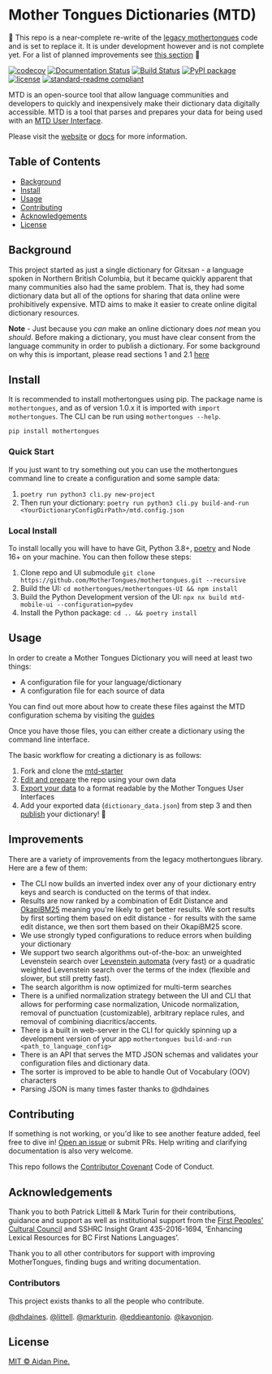 # Mother Tongues Dictionaries (MTD)

:construction: This repo is a near-complete re-write of the [legacy mothertongues](https://github.com/roedoejet/mothertongues) code and is set to replace it. It is under development however and is not complete yet. For a list of planned improvements see [this section](#improvements) :construction:

[![codecov](https://codecov.io/gh/MotherTongues/mothertongues/branch/main/graph/badge.svg?token=7JUKAAHZDV)](https://codecov.io/gh/MotherTongues/mothertongues)
[![Documentation Status](https://img.shields.io/badge/-docs-blue)](https://docs.mothertongues.org)
[![Build Status](https://github.com/MotherTongues/mothertongues/actions/workflows/tests.yml/badge.svg)](https://github.com/MotherTongues/mothertongues/actions)
[![PyPI package](https://img.shields.io/pypi/v/mothertongues.svg)](https://pypi.org/project/mothertongues/)
[![license](https://img.shields.io/badge/Licence-MIT-green)](LICENSE)
[![standard-readme compliant](https://img.shields.io/badge/readme%20style-standard-brightgreen.svg?style=flat-square)](https://github.com/RichardLitt/standard-readme)

MTD is an open-source tool that allow language communities and developers to quickly and inexpensively make their dictionary data digitally accessible. MTD is a tool that parses and prepares your data for being used with an [MTD User Interface](https://github.com/MotherTongues/mothertongues-UI).

Please visit the [website](https://www.mothertongues.org) or [docs](https://docs.mothertongues.org) for more information.

## Table of Contents

- [Background](#background)
- [Install](#install)
- [Usage](#usage)
- [Contributing](#contributing)
- [Acknowledgements](#acknowledgements)
- [License](#license)

## Background

This project started as just a single dictionary for Gitxsan - a language spoken in Northern British Columbia, but it became quickly apparent that many communities also had the same problem. That is, they had some dictionary data but all of the options for sharing that data online were prohibitively expensive. MTD aims to make it easier to create online digital dictionary resources.

**Note** - Just because you _can_ make an online dictionary does _not_ mean you _should_. Before making a dictionary, you must have clear consent from the language community in order to publish a dictionary. For some background on why this is important, please read sections 1 and 2.1 [here](http://oxfordre.com/linguistics/view/10.1093/acrefore/9780199384655.001.0001/acrefore-9780199384655-e-8)

## Install

It is recommended to install mothertongues using pip. The package name is `mothertongues`, and as of version 1.0.x it is imported with `import mothertongues`. The CLI can be run using `mothertongues --help`.

```
pip install mothertongues
```

### Quick Start

If you just want to try something out you can use the mothertongues command line to create a configuration and some sample data:

1. `poetry run python3 cli.py new-project`
2. Then run your dictionary: `poetry run python3 cli.py build-and-run <YourDictionaryConfigDirPath>/mtd.config.json`

### Local Install

To install locally you will have to have Git, Python 3.8+, [poetry](https://python-poetry.org/docs/#installing-with-the-official-installer) and Node 16+ on your machine. You can then follow these steps:

1. Clone repo and UI submodule `git clone https://github.com/MotherTongues/mothertongues.git --recursive`
2. Build the UI: `cd mothertongues/mothertongues-UI && npm install`
3. Build the Python Development version of the UI: `npx nx build mtd-mobile-ui --configuration=pydev`
4. Install the Python package: `cd .. && poetry install`

## Usage

In order to create a Mother Tongues Dictionary you will need at least two things:

- A configuration file for your language/dictionary
- A configuration file for each source of data

You can find out more about how to create these files against the MTD configuration schema by visiting the [guides](https://docs.mothertongues.org/docs/mtd-guides)

Once you have those files, you can either create a dictionary using the command line interface.

The basic workflow for creating a dictionary is as follows:

1. Fork and clone the [mtd-starter](https://github.com/roedoejet/mtd-starter)
2. [Edit and prepare](https://docs.mothertongues.org/docs/mtd-guides-prepare) the repo using your own data
3. [Export your data](https://docs.mothertongues.org/docs/mtd-guides-ui#exporting-your-data) to a format readable by the Mother Tongues User Interfaces
4. Add your exported data (`dictionary_data.json`) from step 3 and then [publish](https://docs.mothertongues.org/docs/mtd-guides-publishing) your dictionary! 🎉


## Improvements

There are a variety of improvements from the legacy mothertongues library. Here are a few of them:

- The CLI now builds an inverted index over any of your dictionary entry keys and search is conducted on the terms of that index.
- Results are now ranked by a combination of Edit Distance and [OkapiBM25](https://en.wikipedia.org/wiki/Okapi_BM25) meaning you're likely to get better results. We sort results by first sorting them based on edit distance - for results with the same edit distance, we then sort them based on their OkapiBM25 score.
- We use strongly typed configurations to reduce errors when building your dictionary
- We support two search algorithms out-of-the-box: an unweighted Levenstein search over [Levenstein automata](http://blog.notdot.net/2010/07/Damn-Cool-Algorithms-Levenshtein-Automata#:~:text=The%20basic%20insight%20behind%20Levenshtein,distance%20of%20a%20target%20word.) (very fast) or a quadratic weighted Levenstein search over the terms of the index (flexible and slower, but still pretty fast).
- The search algorithm is now optimized for multi-term searches
- There is a unified normalization strategy between the UI and CLI that allows for performing case normalization, Unicode normalization, removal of punctuation (customizable), arbitrary replace rules, and removal of combining diacritics/accents.
- There is a built in web-server in the CLI for quickly spinning up a development version of your app `mothertongues build-and-run <path_to_language_config>`
- There is an API that serves the MTD JSON schemas and validates your configuration files and dictionary data.
- The sorter is improved to be able to handle Out of Vocabulary (OOV) characters
- Parsing JSON is many times faster thanks to @dhdaines


## Contributing

If something is not working, or you'd like to see another feature added, feel free to dive in! [Open an issue](https://github.com/MotherTongues/mothertongues/issues/new) or submit PRs. Help writing and clarifying documentation is also very welcome.

This repo follows the [Contributor Covenant](http://contributor-covenant.org/version/1/3/0/) Code of Conduct.

## Acknowledgements

Thank you to both Patrick Littell & Mark Turin for their contributions, guidance and support as well as institutional support from the [First Peoples' Cultural Council](http://www.fpcc.ca/) and SSHRC Insight Grant 435-2016-1694, ‘Enhancing Lexical Resources for BC First Nations Languages’.

Thank you to all other contributors for support with improving MotherTongues, finding bugs and writing documentation.

### Contributors

This project exists thanks to all the people who contribute.

[@dhdaines](https://github.com/dhdaines).
[@littell](https://github.com/littell).
[@markturin](https://github.com/markturin).
[@eddieantonio](https://github.com/eddieantonio).
[@kavonjon](https://github.com/kavonjon).

## License

[MIT © Aidan Pine.](LICENSE)
